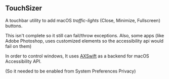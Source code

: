 TouchSizer
----------

A touchbar utility to add macOS _traffic-lights_ (Close, Minimize, Fullscreen) buttons.

This isn't complete so it still can fail/throw exceptions.
Also, some apps (like Adobe Photoshop, uses customized elements so the accessibility api would fail on them)

In order to control windows, It uses [AXSwift](https://github.com/tmandry/AXSwift) as a backend for macOS Accessibility API.

(So it needed to be enabled from System Preferences Privacy)
